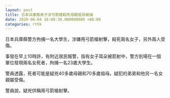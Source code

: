 ```yaml
---
layout: post
title: 日本兵庫縣男子涉弓箭槍殺死母親祖母被捕
date: 2020-06-04 16:09:30.000000000 +08:00
categories: rthk
---
```


日本兵庫縣警方拘捕一名大學生，涉嫌用弓箭槍射擊，殺死兩名女子，另外兩人受傷。

事發在早上10時許，有附近居民報警，指有女子耳朵被箭射中，警方到場在一個單位發現兩名女死者，拘捕一名23歲大學生。

警員透露，死者可能是疑兇40多歲母親和70多歲祖母。疑犯的弟弟和他另一名女親屬受傷。

警員說，疑兇供稱用弓箭槍射擊。
